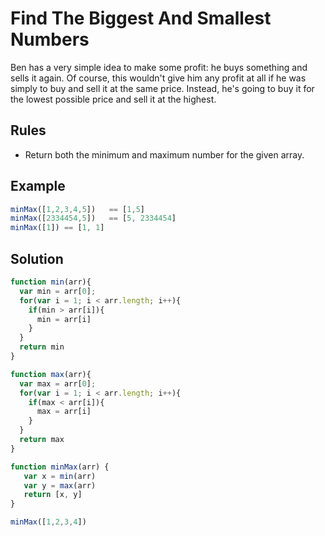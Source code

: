 # Find The Biggest And Smallest Numbers

Ben has a very simple idea to make some profit: he buys something and sells it again. Of course, this wouldn't give him any profit at all if he was simply to buy and sell it at the same price. Instead, he's going to buy it for the lowest possible price and sell it at the highest.

## Rules

* Return both the minimum and maximum number for the given array.

## Example

```javaScript
minMax([1,2,3,4,5])   == [1,5]
minMax([2334454,5])   == [5, 2334454]
minMax([1]) == [1, 1]
```

## Solution

```javaScript
function min(arr){
  var min = arr[0];
  for(var i = 1; i < arr.length; i++){
    if(min > arr[i]){
      min = arr[i]
    }
  }
  return min
}

function max(arr){
  var max = arr[0];
  for(var i = 1; i < arr.length; i++){
    if(max < arr[i]){
      max = arr[i]
    }
  }
  return max
}

function minMax(arr) {
   var x = min(arr)
   var y = max(arr)
   return [x, y]
}

minMax([1,2,3,4])
```
